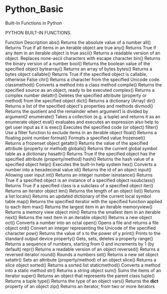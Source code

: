 # Python_Basic
Built-In Functions in Python

PYTHON BUILT-IN FUNCTIONS.

Function	              Description
abs()	          Returns the absolute value of a number
all()          	Returns True if all items in an iterable object are true
any()          	Returns True if any item in an iterable object is true
ascii()         Returns a readable version of an object. Replaces none-ascii characters with escape character
bin()	          Returns the binary version of a number
bool()          Returns the boolean value of the specified object
bytearray()     Returns an array of bytes
bytes()         Returns a bytes object
callable()	    Returns True if the specified object is callable, otherwise False
chr()	          Returns a character from the specified Unicode code.
classmethod()   Converts a method into a class method
compile()       Returns the specified source as an object, ready to be executed
complex()       Returns a complex number
delattr()       Deletes the specified attribute (property or method) from the specified object
dict()          Returns a dictionary (Array)
dir()	          Returns a list of the specified object's properties and methods
divmod()	      Returns the quotient and the remainder when argument1 is divided by argument2
enumerate()	    Takes a collection (e.g. a tuple) and returns it as an enumerate object
eval()          evaluates and executes an expression also help to get user input as it is
exec()	        Executes the specified code (or object)
filter()        Use a filter function to exclude items in an iterable object
float()         Returns a floating point number
format()	      Formats a specified value
frozenset()     Returns a frozenset object
getattr()       Returns the value of the specified attribute (property or method)
globals()	      Returns the current global symbol table as a dictionary
hasattr()	      Returns True if the specified object has the specified attribute (property/method)
hash()          Returns the hash value of a specified object
help()	        Executes the built-in help system
hex()	          Converts a number into a hexadecimal value
id()	          Returns the id of an object
input()	        Allowing user input
int()	          Returns an integer number
isinstance()	  Returns True if a specified object is an instance of a specified object
issubclass()	  Returns True if a specified class is a subclass of a specified object
iter()	        Returns an iterator object
len()	          Returns the length of an object
list()	        Returns a list
locals()	      Returns an updated dictionary of the current local symbol table
map()	          Returns the specified iterator with the specified function applied to each item
max()	          Returns the largest item in an iterable
memoryview()	  Returns a memory view object
min()	          Returns the smallest item in an iterable
next()	        Returns the next item in an iterable
object()	      Returns a new object
oct()	          Converts a number into an octal
open()	        Opens a file and returns a file object
ord()	          Convert an integer representing the Unicode of the specified character
pow()	          Returns the value of x to the power of y
print()	        Prints to the standard output device
property()	    Gets, sets, deletes a property
range()	        Returns a sequence of numbers, starting from 0 and increments by 1 (by default)
repr()	        Returns a readable version of an object
reversed()	    Returns a reversed iterator
round()	        Rounds a numbers
set()	          Returns a new set object
setattr()	      Sets an attribute (property/method) of an object
slice()	        Returns a slice object
sorted()	      Returns a sorted list
staticmethod()	Converts a method into a static method
str()	          Returns a string object
sum()	          Sums the items of an iterator
super()	        Returns an object that represents the parent class
tuple()	        Returns a tuple
type()	        Returns the type of an object
vars()	        Returns the __dict__ property of an object
zip()	          Returns an iterator, from two or more iterators
